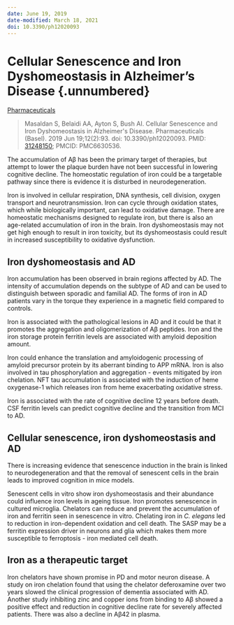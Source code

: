 ```yaml
---
date: June 19, 2019
date-modified: March 18, 2021
doi: 10.3390/ph12020093
---
```


# Cellular Senescence and Iron Dyshomeostasis in Alzheimer’s Disease {.unnumbered}

[Pharmaceuticals](https://www.mdpi.com/1424-8247/12/2/93)

> Masaldan S, Belaidi AA, Ayton S, Bush AI. Cellular Senescence and Iron
> Dyshomeostasis in Alzheimer's Disease. Pharmaceuticals (Basel). 2019 Jun
> 19;12(2):93. doi: 10.3390/ph12020093. PMID:
> [31248150](https://pubmed.ncbi.nlm.nih.gov/31248150); PMCID: PMC6630536.

The accumulation of Aβ has been the primary target of therapies, but attempt to
lower the plaque burden have not been successful in lowering cognitive decline.
The homeostatic regulation of iron could be a targetable pathway since there is
evidence it is disturbed in neurodegeneration.

Iron is involved in cellular respiration, DNA synthesis, cell division, oxygen
transport and neurotransmission. Iron can cycle through oxidation states, which
while biologically important, can lead to oxidative damage. There are
homeostatic mechanisms designed to regulate iron, but there is also an
age-related accumulation of iron in the brain. Iron dyshomeostasis may not get
high enough to result in iron toxicity, but its dyshomeostasis could result in
increased susceptibility to oxidative dysfunction.

## Iron dyshomeostasis and AD

Iron accumulation has been observed in brain regions affected by AD. The
intensity of accumulation depends on the subtype of AD and can be used to
distinguish between sporadic and familial AD. The forms of iron in AD patients
vary in the torque they experience in a magnetic field compared to controls.

Iron is associated with the pathological lesions in AD and it could be that it
promotes the aggregation and oligomerization of Aβ peptides. Iron and the iron
storage protein ferritin levels are associated with amyloid deposition amount.

Iron could enhance the translation and amyloidogenic processing of amyloid
precursor protein by its aberrant binding to APP mRNA. Iron is also involved in
tau phosphorylation and aggregation - events mitigated by iron chelation. NFT
tau accumulation is associated with the induction of heme oxygenase-1 which
releases iron from heme exacerbating oxidative stress.

Iron is associated with the rate of cognitive decline 12 years before death. CSF
ferritin levels can predict cognitive decline and the transition from MCI to AD.

## Cellular senescence, iron dyshomeostasis and AD

There is increasing evidence that senescence induction in the brain is linked to
neurodegeneration and that the removal of senescent cells in the brain leads to
improved cognition in mice models.

Senescent cells in vitro show iron dyshomeostasis and their abundance could
influence iron levels in ageing tissue. Iron promotes senescence in cultured
microglia. Chelators can reduce and prevent the accumulation of iron and
ferritin seen in senescence in vitro. Chelating iron in *C. elegans* led to
reduction in iron-dependent oxidation and cell death. The SASP may be a ferritin
expression driver in neurons and glia which makes them more susceptible to
ferroptosis - iron mediated cell death.

## Iron as a therapeutic target

Iron chelators have shown promise in PD and motor neuron disease. A study on
iron chelation found that using the chelator deferoxamine over two years slowed
the clinical progression of dementia associated with AD. Another study
inhibiting zinc and copper ions from binding to Aβ showed a positive effect and
reduction in cognitive decline rate for severely affected patients. There was
also a decline in Aβ42 in plasma.
